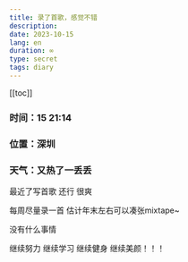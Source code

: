 ```yaml
---
title: 录了首歌，感觉不错
description: 
date: 2023-10-15
lang: en
duration: ∞
type: secret
tags: diary
---
```

[[toc]]

### 时间：15 21:14

### 位置：深圳

### 天气：又热了一丢丢

最近了写首歌 还行 很爽

每周尽量录一首 估计年末左右可以凑张mixtape~

没有什么事情 

继续努力 继续学习 继续健身 继续美颜！！！